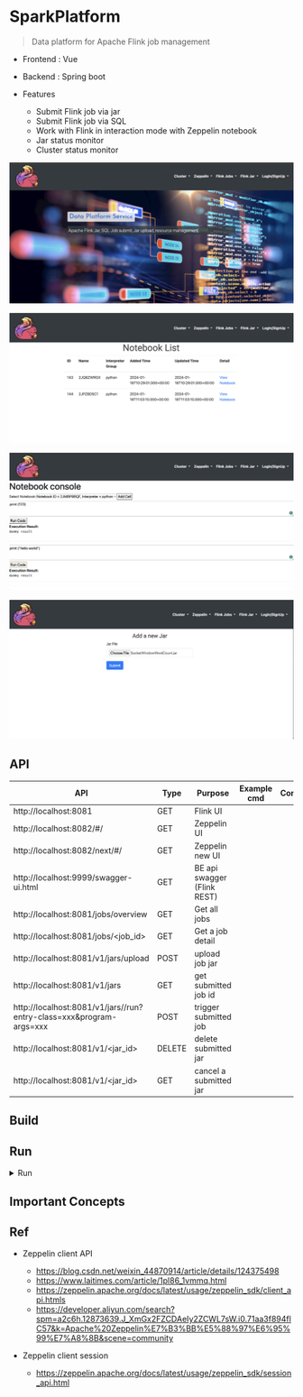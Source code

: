 # SparkPlatform
> Data platform for Apache Flink job management


- Frontend : Vue
- Backend : Spring boot


- Features
  - Submit Flink job via jar
  - Submit Flink job via SQL
  - Work with Flink in interaction mode with Zeppelin notebook
  - Jar status monitor
  - Cluster status monitor


<p align="center"><img src ="./doc/pic/dataplatform_1.png"></p>

<p align="center"><img src ="./doc/pic/dataplatform_2.png"></p>

<p align="center"><img src ="./doc/pic/dataplatform_3.png"></p>

<p align="center"><img src ="./doc/pic/dataplatform_4.png"></p>

## API

| API | Type | Purpose | Example cmd | Comment|
| ----- | -------- | ---- | ----- | ---- |
| http://localhost:8081 | GET| Flink UI  | |
| http://localhost:8082/#/ | GET| Zeppelin UI  | |
| http://localhost:8082/next/#/| GET| Zeppelin new UI  | |
| http://localhost:9999/swagger-ui.html | GET| BE api swagger (Flink REST) | |
| http://localhost:8081/jobs/overview | GET| Get all jobs  | |
| http://localhost:8081/jobs/<job_id> | GET| Get a job detail | |
| http://localhost:8081/v1/jars/upload | POST | upload job jar| |
| http://localhost:8081/v1/jars | GET | get submitted job id |
| http://localhost:8081/v1/jars/<id>/run?entry-class=xxx&program-args=xxx| POST | trigger submitted job |
| http://localhost:8081/v1/<jar_id> | DELETE | delete submitted jar |
| http://localhost:8081/v1/<jar_id> | GET | cancel a submitted jar |



## Build


## Run

<details>
<summary>Run</summary>

```bash
#---------------------------
# Run app
#---------------------------

# build
mvn package

# run
java -jar <built_jar>
```

```bash

#---------------------------
# Spark Ref cmd
#---------------------------

# launch spark local master
cd /Users/yennanliu/spark-3.3.4-bin-hadoop3/sbin
bash start-master.sh
#bash start-all.sh
bash start-slave.sh

# stop spark local master
bash stop-master.sh
# bash stop-all.sh
bash stop-slave.sh


# UI : http://localhost:8080/


# run example job
cd /Users/yennanliu/spark-3.3.4-bin-hadoop3

bash bin/spark-submit \
  --class org.apache.spark.examples.SparkPi \
  --master spark://yennanliudeMacBook-Air.local:7077 \
  --deploy-mode cluster \
  --supervise \
  --executor-memory 20G \
  --total-executor-cores 100 \
  examples/jars/spark-examples_2.12-3.3.4.jar \
  1000
```


```bash

#---------------------------
# Flink Ref cmd
#---------------------------


# download flink
# https://nightlies.apache.org/flink/flink-docs-release-1.17/zh/docs/try-flink/local_installation/

cd flink-1.17.2


# start cluster
bash bin/start-cluster.sh

# Flink UI : http://localhost:8081/

# submit example job
bash bin/flink run examples/streaming/WordCount.jar

bash bin/flink run examples/streaming/TopSpeedWindowing.jar

# stop cluster
bash bin/stop-cluster.sh
```

```bash

#---------------------------
# Flink op cmd
#---------------------------

# curl upload a jar
# curl -X POST -H "Expect:" -F "@jarfile=/Users/yennanliu/flink-1.17.2/examples/streaming/StateMachineExample.jar" http://localhost:8081/jars/upload

# https://juejin.cn/s/flink%20rest%20api%20upload%20jar


#---------------------------------
# Flink REST API
#---------------------------------

# https://nightlies.apache.org/flink/flink-docs-release-1.18/zh/docs/ops/rest_api/
# https://nightlies.apache.org/flink/flink-docs-release-1.18/generated/rest_v1_dispatcher.yml

#---------------------------------
# Flink upload jar via API call
#---------------------------------

# How to upload multiple files at once using Curl?
# https://reqbin.com/req/c-dot4w5a2/curl-post-file
# curl [URL] -F file1=@filename1 -F file2=@filename2 -F file3=@filename3

curl -X POST -H "Expect:" -F "jarfile=@streaming/StateMachineExample.jar" http://localhost:8081/jars/upload

curl -X POST -H "Expect:" -F "jarfile=@table/StreamSQLExample.jar" http://localhost:8081/jars/upload

curl -X POST -F "jarfile=@table/StreamSQLExample.jar" http://localhost:8081/jars/upload


#---------------------------------
# Flink submit jar via API call
#---------------------------------

# submit job
# https://stackoverflow.com/questions/54348050/flink-rest-api-error-request-did-not-match-expected-format-jarrunrequestbody
curl -X POST -H 'Content-Type: application/json' --data '
{
  "programArgsList" : [
    "--input-job-name",
    "StreamSQLExample"
  ],
"parallelism": 30
}
' http://localhost:8081/jars/927a9fac-c7bf-48cd-b1b8-b4e536449eb0_StreamSQLExample.jar/run


curl -X POST -H 'Content-Type: application/json' http://localhost:8081/jars/927a9fac-c7bf-48cd-b1b8-b4e536449eb0_StreamSQLExample.jar/run


#---------------------------------
# Flink op via Swagger (FlinkRestService)
#---------------------------------

# upload jar param (POST)
{
  "jarFile": "/Users/yennanliu/flink-1.17.2/examples/table/StreamSQLExample.jar"
}

{
  "jarFile": "/Users/yennanliu/flink-1.17.2/examples/streaming/TopSpeedWindowing.jar"
}


# Submit flink job with jar id
{
  "allowNonRestoredState": true,
  "entryClass": "string",
  "jarId": "6219018d-42ed-4d68-bff7-bfc60b7d20c3_StreamSQLExample.jar",
  "parallelism": 1,
  "programArgs": "string",
  "savePointPath": "string"
}

{
  "allowNonRestoredState": true,
  "entryClass": "string",
  "jarId": "bead32dc-a0cd-49e0-b525-0d927375c4c7_StreamSQLExample.jar",
  "parallelism": 1,
  "programArgs": "string",
  "savePointPath": "string"
}

# stop job
# /jobs/:jobid/stop.

curl http://localhost:8081/jobs/6e80fe182c310a484bf7e9d4f25ac18d/cancel

```

```bash
#---------------------------------
# Flink SQL gateway
#---------------------------------


# https://nightlies.apache.org/flink/flink-docs-master/zh/docs/dev/table/sql-gateway/overview/

# start SQL gateway
bash bin/sql-gateway.sh start -Dsql-gateway.endpoint.rest.address=localhost

# stop SQL gateway
bash bin/sql-gateway.sh stop

#bash bin/sql-gateway.sh

curl http://localhost:8083/v1/info

curl --request POST http://localhost:8083/v1/sessions

# ➜  flink-1.17.2 curl --request POST http://localhost:8083/v1/sessions
# {"sessionHandle":"01def222-f1bd-427b-be19-56bc21a5728f"}%

sessionHandle="25c1a1b1-2c2e-4c70-be27-a60c152881d6"

url="http://localhost:8083/v1/sessions/${sessionHandle}/statements/"

curl --request POST $url --data '{"statement": "SELECT 1, 2, 3"}'

# curl --request POST $url --data '{"statement": "SELECT 1"}'
# {"operationHandle":"d256d8b1-f93e-4ee3-bb75-447be071cb5d"}%

operationHandle="d2ea0f50-54fe-4c22-b529-91b389c44304"

result_url="http://localhost:8083/v1/sessions/${sessionHandle}/operations/${operationHandle}/result/0"

curl --request GET $result_url

# curl --request GET $result_url
# {"resultType":"PAYLOAD","isQueryResult":true,"jobID":"d9a289ba044b6f0d07284cbdc6f7e63c","resultKind":"SUCCESS_WITH_CONTENT","results":{"columns":[{"name":"EXPR$0","logicalType":{"type":"INTEGER","nullable":false},"comment":null}],"rowFormat":"JSON","data":[{"kind":"INSERT","fields":[1]}]},"nextResultUri":"/v1/sessions/25c1a1b1-2c2e-4c70-be27-a60c152881d6/operations/7fa9b9c1-0a19-46c5-ae97-776a3e944bac/result/1"}%
```

```bash
#---------------------------------
# Apache Zeeplin
#---------------------------------

# https://medium.com/luckspark/setting-up-spark-2-0-1-and-zeppelin-0-6-2-on-macos-sierra-b163db9848f3#:~:text=to%20stop%20the%20zeppelin%2C%20simply,%2Ddaemon.sh%20stop%20command.

# start Zeeplin server
bash bin/zeppelin-daemon.sh start

# stop Zeeplin server
bash bin/zeppelin-daemon.sh stop
```

```bash
#---------------------------------
# Apache Zeeplin (Docker)
#---------------------------------

# https://zeppelin.apache.org/docs/0.10.1/quickstart/install.html

# install dokcer image

# docker run -p 8080:8080 --rm -v /Users/yennanliu/docker_file \
# -v /Users/yennanliu/docker_file/flink -e FLINK_HOME=/Users/yennanliu/flink-1.17.2 -e ZEPPELIN_NOTEBOOK_DIR='/notebook' --name zeppelin apache/zeppelin:0.10.0

# map 8080 port (in docker) to 8082 (external)
# docker run  -p 8082:8080 --rm -v /Users/yennanliu/flink-1.17.2:/opt/flink -e FLINK_HOME=/opt/flink  --name zeppelin apache/zeppelin:0.10.0

# pass zeppelin conf to docker env
cd SpringPlayground/SpringDataPlatform/backend

docker run  -p 8082:8080 --rm -v /Users/yennanliu/flink-1.17.2:/opt/flink --rm -v $(pwd)/zeppelin:/opt/zeppelin/conf:ro -e FLINK_HOME=/opt  --name zeppelin apache/zeppelin:0.10.0

docker run  -p 8082:8080 --rm -v /Users/yennanliu/flink-1.17.2:/opt/flink -e FLINK_HOME=/opt  --name zeppelin apache/zeppelin:0.10.0
```
</details>


## Important Concepts

## Ref

- Zeppelin client API
  - https://blog.csdn.net/weixin_44870914/article/details/124375498
  - https://www.laitimes.com/article/1pl86_1vmmq.html
  - https://zeppelin.apache.org/docs/latest/usage/zeppelin_sdk/client_api.htmls
  - https://developer.aliyun.com/search?spm=a2c6h.12873639.J_XmGx2FZCDAeIy2ZCWL7sW.i0.71aa3f894flC57&k=Apache%20Zeppelin%E7%B3%BB%E5%88%97%E6%95%99%E7%A8%8B&scene=community

- Zeppelin client session
  - https://zeppelin.apache.org/docs/latest/usage/zeppelin_sdk/session_api.html
